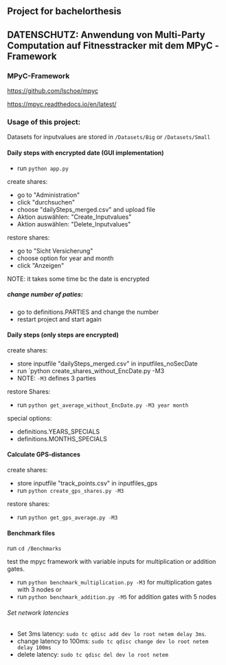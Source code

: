 ## Project for bachelorthesis 
## DATENSCHUTZ: Anwendung von Multi-Party Computation auf Fitnesstracker mit dem MPyC -Framework

### MPyC-Framework
https://github.com/lschoe/mpyc

https://mpyc.readthedocs.io/en/latest/

### Usage of this project:

Datasets for inputvalues are stored in `/Datasets/Big` or `/Datasets/Small`

#### Daily steps with encrypted date (GUI implementation)
- run `python app.py`


create shares:

- go to "Administration"
- click "durchsuchen"
- choose "dailySteps_merged.csv" and upload file
- Aktion auswählen: "Create_Inputvalues"
- Aktion auswählen: "Delete_Inputvalues"

restore shares:
- go to "Sicht Versicherung"
- choose option for year and month
- click "Anzeigen"

NOTE: it takes some time bc the date is encrypted

##### change number of paties:

- go to definitions.PARTIES and change the number
- restart project and start again

#### Daily steps (only steps are encrypted)

create shares:

- store inputfile "dailySteps_merged.csv" in inputfiles_noSecDate
- run `python create_shares_without_EncDate.py -M3
- NOTE: `-M3` defines 3 parties 

restore Shares:

- run `python get_average_without_EncDate.py -M3 year month`

special options:

- definitions.YEARS_SPECIALS
- definitions.MONTHS_SPECIALS

#### Calculate GPS-distances

create shares:

- store inputfile "track_points.csv" in inputfiles_gps
- run `python create_gps_shares.py -M3`

restore shares:

- run `python get_gps_average.py -M3`


#### Benchmark files
run `cd /Benchmarks`

test the mpyc framework with variable inputs for multiplication or addition gates. 

- run `python benchmark_multiplication.py -M3` for multiplication gates with 3 nodes or
- run `python benchmark_addition.py -M5` for addition gates with 5 nodes

###### Set network latencies
- Set 3ms latency: `sudo tc qdisc add dev lo root netem delay 3ms`.
- change latency to 100ms: `sudo tc qdisc change dev lo root netem delay 100ms`
- delete latency: `sudo tc qdisc del dev lo root netem`



